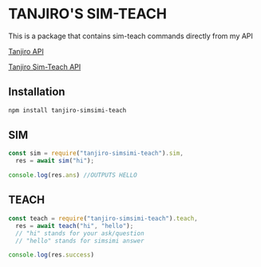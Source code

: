 # TANJIRO'S SIM-TEACH
This is a package that contains sim-teach commands directly from my API

[Tanjiro API](https://tanjiro-api.onrendeer.com)

[Tanjiro Sim-Teach API](https://simsimi-api.tanjirokamado0806.repl.co/)

## Installation

```bash
npm install tanjiro-simsimi-teach
```

## SIM
```js
const sim = require("tanjiro-simsimi-teach").sim,
  res = await sim("hi");

console.log(res.ans) //OUTPUTS HELLO
```

## TEACH
```js
const teach = require("tanjiro-simsimi-teach").teach,
  res = await teach("hi", "hello");
  // "hi" stands for your ask/question
  // "hello" stands for simsimi answer 

console.log(res.success)
```